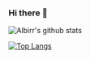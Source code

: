 ### Hi there 👋

![Albirr's github stats](https://github-readme-stats.vercel.app/api?username=albirrkarim&count_private=true)

[![Top Langs](https://github-readme-stats.vercel.app/api/top-langs/?username=albirrkarim&hide=c#)](https://github.com/anuraghazra/github-readme-stats)

<!--
**albirrkarim/albirrkarim** is a ✨ _special_ ✨ repository because its `README.md` (this file) appears on your GitHub profile.

Here are some ideas to get you started:

- 🔭 I’m currently working on ...
- 🌱 I’m currently learning ...
- 👯 I’m looking to collaborate on ...
- 🤔 I’m looking for help with ...
- 💬 Ask me about ...
- 📫 How to reach me: ...
- 😄 Pronouns: ...
- ⚡ Fun fact: ...
-->
